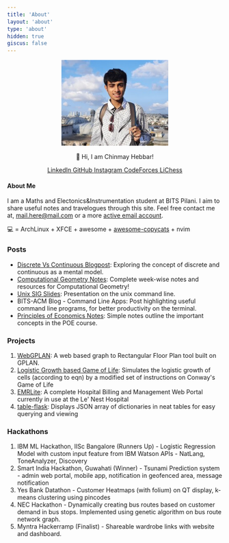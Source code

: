 ```yaml
---
title: 'About'
layout: 'about'
type: 'about'
hidden: true
giscus: false
---
```



<div align="center">
<img height="200" src="/img/ChinmayPhoto.jpg" alt="My Photo"> </img>

:wave: Hi, I am Chinmay Hebbar!

<!-- Social Icons -->
<a href="https://www.linkedin.com/in/chinmay-hebbar/" class="btn btn-sm btn-primary"> LinkedIn </a>
<a href="https://github.com/cheese-cracker" class="btn btn-sm btn-primary"> GitHub </a>
<a href="https://www.instagram.com/ch.nm.y/" class="btn btn-sm btn-primary"> Instagram </a>
<a href="https://codeforces.com/profile/cheese-cracker" class="btn btn-sm btn-primary"> CodeForces </a>
<a href="https://lichess.org/@/cheese-cracker" class="btn btn-sm btn-primary"> LiChess </a>
</div>


#### About Me


I am a Maths and Electonics&Instrumentation student at BITS Pilani. I aim to share useful notes and travelogues through this site.
Feel free contact me at, [mail.here@mail.com](mailto:mail.here@mail.com) or a more [active email account](mailto:4chinmai@gmail.com).

:computer: = ArchLinux + XFCE + awesome + [awesome-copycats](https://github.com/lcpz/awesome-copycats) + nvim

### Posts

- [Discrete Vs Continuous Blogpost](http://localhost:1313/posts/discrete-vs-continuous/): Exploring the concept of discrete and continuous as a mental model.
- [Computational Geometry Notes](/posts/compgeom/): Complete week-wise notes and resources for Computational Geometry!
- [Unix SIG Slides](https://docs.google.com/presentation/d/1AJCzVH-kLzTQ65O0ee3LGSMUiY7p3giB8hSb2mvRLHo/edit#slide=id.g35f391192_00): Presentation on the unix command line.
- BITS-ACM Blog - Command Line Apps: Post highlighting useful command line programs, for better productivity on the terminal.
- [Principles of Economics Notes](/posts/poe/): Simple notes outline the important concepts in the POE course.

### Projects

1. [WebGPLAN](http://webgplan.herokuapp.com): A web based graph to Rectangular Floor Plan tool built on GPLAN.
2. [Logistic Growth based Game of Life](https://github.com/cheese-cracker/logistic-game-of-life): Simulates the logistic growth of cells (according to eqn) by a modified set of instructions on Conway's Game of Life
3. [EMRLite](https://github.com/cheese-cracker/EMRLite): A complete Hospital Billing and Management Web Portal currently in use at the Le' Nest Hospital
4. [table-flask](https://github.com/cheese-cracker/table-flask): Displays JSON array of dictionaries in neat tables for easy querying and viewing

### Hackathons

1. IBM ML Hackathon, IISc Bangalore (Runners Up) - Logistic Regression Model with custom input feature from IBM Watson APIs - NatLang, ToneAnalyzer, Discovery
2. Smart India Hackathon, Guwahati (Winner) - Tsunami Prediction system - admin web portal, mobile app, notification in geofenced area, message notification
3. Yes Bank Datathon - Customer Heatmaps (with folium) on QT display, k-means clustering using pincodes
4. NEC Hackathon - Dynamically creating bus routes based on customer demand in bus stops. Implemented using genetic algorithm on bus route network graph.
5. Myntra Hackerramp (Finalist) - Shareable wardrobe links with website and dashboard.
